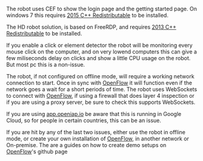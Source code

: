 The robot uses CEF to show the login page and the getting started page. 
On windows 7 this requires [2015 C++ Redistributable](https://www.microsoft.com/en-us/download/details.aspx?id=48145) to be installed.

The HD robot solution, is based on FreeRDP, and requires [2013 C++ Redistributable](https://www.microsoft.com/en-us/download/details.aspx?id=40784) to be installed.

If you enable a click or element detector the robot will be monitoring every mouse click on the computer, and on very lowend computers this can give a few miliseconds delay on clicks and show a little CPU usage on the robot. But most pc this is a non-issue.

The robot, if not configured on offline mode, will require a working network connection to start. Once in sync with [OpenFlow](https://github.com/open-rpa/openflow) it will function even if the network goes a wait for a short periods of time.
The robot uses WebSockets to connect with [OpenFlow](https://github.com/open-rpa/openflow), if using a firewall that does layer 4 inspection or if you are using a proxy server, be sure to check this supports WebSockets. 

If you are using [app.openiap.io](https://app.openiap.io) be aware that this is running in Google Cloud, so for people in certain countries, this can be an issue. 

If you are hit by any of the last two issues, either use the robot in offline mode, or create your own installation of [OpenFlow](https://github.com/open-rpa/openflow), in another network or On-premise. The are a guides on how to create demo setups on [OpenFlow](https://github.com/open-rpa/openflow)'s github page